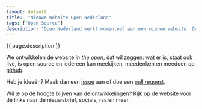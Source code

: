 ```yaml
---
layout: default
title:  "Nieuwe Website Open Nederland"
tags: ["Open Source"]
description: "Open Nederland werkt momenteel aan een nieuwe website. Op deze website willen we goede voorbeelden van OPEN in de verschillende sectoren, en de mensen daarachter, over het voetlicht brengen. Daarnaast geven we updates over de ontwikkelingen van OPEN in Nederland."
---
```

{{ page.description }}

We ontwikkelen de website _in the open_, dat wil zeggen: wat er is, staat ook live, is open source en iedereen kan meekijken, meedenken en meedoen op [github](https://github.com/opennederland/www.opennederland.nl/).

Heb je ideeën? Maak dan een [issue](https://github.com/opennederland/www.opennederland.nl/issues) aan of doe een [pull request](https://github.com/opennederland/www.opennederland.nl/pulls).

Wil je op de hoogte blijven van de ontwikkelingen? Kijk op de website voor de links naar de nieuwsbrief, socials, rss en meer.